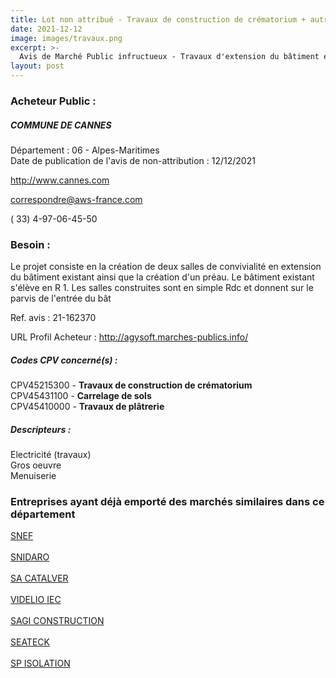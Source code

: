 ```yaml
---
title: Lot non attribué - Travaux de construction de crématorium + autres travaux
date: 2021-12-12
image: images/travaux.png
excerpt: >-
  Avis de Marché Public infructueux - Travaux d'extension du bâtiment existant du crématorium de Cannes par deux salles de convivialité et un préau
layout: post
---
```


### Acheteur Public :
##### COMMUNE DE CANNES
Département : 06 - Alpes-Maritimes<br/>
Date de publication de l'avis de non-attribution : 12/12/2021


http://www.cannes.com

correspondre@aws-france.com

( 33) 4-97-06-45-50
### Besoin :

Le projet consiste en la création de deux salles de convivialité en extension du bâtiment existant ainsi que la création d'un préau. Le bâtiment existant s'élève en R 1. Les salles construites sont en simple Rdc et donnent sur le parvis de l'entrée du bât

Ref. avis : 21-162370

URL Profil Acheteur : http://agysoft.marches-publics.info/

##### Codes CPV concerné(s) :
CPV45215300 - **Travaux de construction de crématorium** <br/>
CPV45431100 - **Carrelage de sols** <br/>
CPV45410000 - **Travaux de plâtrerie** <br/>

##### Descripteurs :
Electricité (travaux) <br/>
Gros oeuvre <br/>
Menuiserie <br/>

### Entreprises ayant déjà emporté des marchés similaires dans ce département
<a href="/entreprise-543/siren-056800659">SNEF</a><br/><br/>
<a href="/entreprise-545/siren-309124485">SNIDARO</a><br/><br/>
<a href="/entreprise-550/siren-349685511">SA CATALVER</a><br/><br/>
<a href="/entreprise-550/siren-350093704">VIDELIO IEC</a><br/><br/>
<a href="/entreprise-552/siren-384088225">SAGI CONSTRUCTION</a><br/><br/>
<a href="/entreprise-568/siren-508676285">SEATECK</a><br/><br/>
<a href="/entreprise-571/siren-529576175">SP ISOLATION</a><br/><br/>
